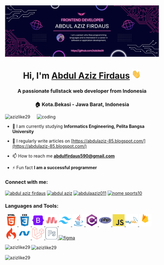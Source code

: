 ![logo](https://github.com/AzizLike29/AzizLike29/blob/main/Banner.png)

<div align="center">
    <h1>Hi, I'm <a href='https://instagram.com/abdulaaziz011' color="#fff">Abdul Aziz Firdaus</a> <img src="https://github.com/ABSphreak/ABSphreak/blob/master/gifs/Hi.gif" width="30px" height="30px"></h1>
</div>
  
<h3 align="center">A passionate fullstack web developer from Indonesia</h3>

<h3 align="center">🏠 Kota.Bekasi - Jawa Barat, Indonesia</h3>

<img align="right" alt="coding" width="400" src="https://i.pinimg.com/originals/54/e3/7d/54e37d8074ebcde1d96c77d7b2a7f310.gif">

<p align="left"> <img src="https://komarev.com/ghpvc/?username=azizlike29&label=Profile%20views&color=0e75b6&style=flat" alt="azizlike29" /> </p>

- 🏫 I am currently studying **Informatics Engineering, Pelita Bangsa University**

- 📝 I regularly write articles on [https://abdulaziz-85.blogspot.com/](https://abdulaziz-85.blogspot.com/)

- 📫 How to reach me **abdulfirdaus590@gmail.com**

- ⚡ Fun fact **I am a successful programmer**

<h3 align="left">Connect with me:</h3>
<p align="left">
<a href="https://linkedin.com/in/abdul aziz firdaus" target="blank"><img align="center" src="https://raw.githubusercontent.com/rahuldkjain/github-profile-readme-generator/master/src/images/icons/Social/linked-in-alt.svg" alt="abdul aziz firdaus" height="30" width="40" /></a>
<a href="https://fb.com/abdul aziz" target="blank"><img align="center" src="https://raw.githubusercontent.com/rahuldkjain/github-profile-readme-generator/master/src/images/icons/Social/facebook.svg" alt="abdul aziz" height="30" width="40" /></a>
<a href="https://instagram.com/abdulaaziz011" target="blank"><img align="center" src="https://raw.githubusercontent.com/rahuldkjain/github-profile-readme-generator/master/src/images/icons/Social/instagram.svg" alt="abdulaaziz011" height="30" width="40" /></a>
<a href="https://www.youtube.com/c/nome sports10" target="blank"><img align="center" src="https://raw.githubusercontent.com/rahuldkjain/github-profile-readme-generator/master/src/images/icons/Social/youtube.svg" alt="nome sports10" height="30" width="40" /></a>
</p>

<h3 align="left">Languages and Tools:</h3>
<p align="left"> <a href="https://www.w3.org/html/" target="_blank" rel="noreferrer"> <img src="https://raw.githubusercontent.com/devicons/devicon/master/icons/html5/html5-original-wordmark.svg" alt="html5" width="40" height="40"/> </a> <a href="https://www.w3schools.com/css/" target="_blank" rel="noreferrer"> <img src="https://raw.githubusercontent.com/devicons/devicon/master/icons/css3/css3-original-wordmark.svg" alt="css3" width="40" height="40"/> </a> <a href="https://getbootstrap.com/docs/5.3" target="_blank" rel="noreferrer"> <img src="https://raw.githubusercontent.com/devicons/devicon/master/icons/bootstrap/bootstrap-original.svg" alt="bootstrap" width="40" height="40"/> </a> <a href="https://materializecss.com/" target="_blank" rel="noreferrer"> <img src="https://raw.githubusercontent.com/devicons/devicon/master/icons/materializecss/materializecss-original.svg" alt="materializecss" width="40" height="40" /> </a> <a href="https://tailwindcss.com/" target="_blank" rel="noreferrer"> <img src="https://raw.githubusercontent.com/devicons/devicon/master/icons/tailwindcss/tailwindcss-original.svg" alt="tailwind css" width="40" height="40"/> </a> <a href="https://www.java.com" target="_blank" rel="noreferrer"> <img src="https://raw.githubusercontent.com/devicons/devicon/master/icons/java/java-original.svg" alt="java" width="40" height="40"/> </a> <a href="https://learn.microsoft.com/en-us/dotnet/csharp/" target="_blank" rel="noreferrer"> <img src="https://raw.githubusercontent.com/devicons/devicon/master/icons/csharp/csharp-original.svg" alt="csharp" width="40" height="40" /> </a> <a href="https://www.php.net" target="_blank" rel="noreferrer"> <img src="https://raw.githubusercontent.com/devicons/devicon/master/icons/php/php-original.svg" alt="php" width="40" height="40"/> </a> <a href="https://developer.mozilla.org/en-US/docs/Web/JavaScript" target="_blank" rel="noreferrer"> <img src="https://raw.githubusercontent.com/devicons/devicon/master/icons/javascript/javascript-original.svg" alt="javascript" width="40" height="40"/> </a> <a href="https://www.mysql.com/" target="_blank" rel="noreferrer"> <img src="https://raw.githubusercontent.com/devicons/devicon/master/icons/mysql/mysql-original-wordmark.svg" alt="mysql" width="40" height="40"/> </a> <a href="https://firebase.google.com/" target="_blank" rel="noreferrer"> <img src="https://raw.githubusercontent.com/devicons/devicon/master/icons/firebase/firebase-original-wordmark.svg" alt="firebase" width="40" height="40"/> </a> <a href="https://codeigniter.com/" target="_blank" rel="noreferrer"> <img src="https://raw.githubusercontent.com/devicons/devicon/master/icons/codeigniter/codeigniter-plain.svg" alt="codeigniter" width="40" height="40" /> </a> <a href="https://dotnet.microsoft.com/apps/aspnet" target="_blank" rel="noreferrer"> <img src="https://raw.githubusercontent.com/devicons/devicon/master/icons/dot-net/dot-net-original.svg" alt="asp.net" width="40" height="40" /> </a> <a href="https://laravel.com/docs/11.x/releases" target="_blank" rel="noreferrer"> <img src="https://raw.githubusercontent.com/devicons/devicon/master/icons/laravel/laravel-line.svg" alt="laravel" width="40" height="40"/> </a> <a href="https://www.photoshop.com/en" target="_blank" rel="noreferrer"> <img src="https://raw.githubusercontent.com/devicons/devicon/master/icons/photoshop/photoshop-line.svg" alt="photoshop" width="40" height="40"/> </a> <a href="https://www.figma.com/" target="_blank" rel="noreferrer"> <img src="https://www.vectorlogo.zone/logos/figma/figma-icon.svg" alt="figma" width="40" height="40"/> </a> </p>

<p><img align="left" src="https://github-readme-stats.vercel.app/api/top-langs?username=azizlike29&show_icons=true&theme=dark&locale=en&layout=compact" alt="azizlike29" /></p>

<p>&nbsp;<img align="center" src="https://github-readme-stats.vercel.app/api?username=azizlike29&show_icons=true&theme=dark&locale=en" alt="azizlike29" /></p>

<p><img align="center" src="https://github-readme-streak-stats.herokuapp.com/?user=azizlike29&theme=dark" alt="azizlike29" /></p>
